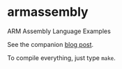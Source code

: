 # armassembly
ARM Assembly Language Examples

See the companion <a href="https://dev.iachieved.it/iachievedit/working-with-arm-assembly/">blog post</a>.

To compile everything, just type `make`.


